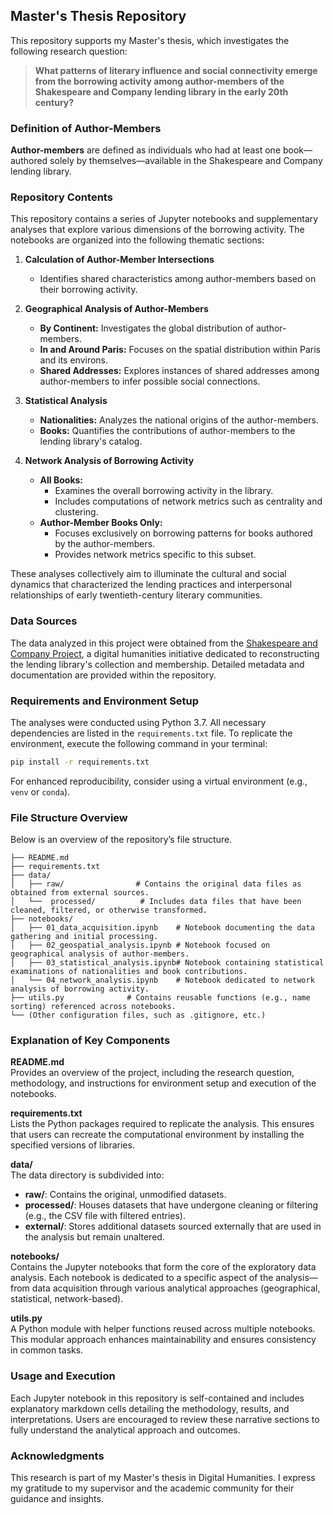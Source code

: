 ## Master's Thesis Repository

This repository supports my Master's thesis, which investigates the following research question:

> **What patterns of literary influence and social connectivity emerge from the borrowing activity among author-members of the Shakespeare and Company lending library in the early 20th century?**

### Definition of Author-Members

**Author-members** are defined as individuals who had at least one book—authored solely by themselves—available in the Shakespeare and Company lending library.

### Repository Contents

This repository contains a series of Jupyter notebooks and supplementary analyses that explore various dimensions of the borrowing activity. The notebooks are organized into the following thematic sections:

1. **Calculation of Author-Member Intersections**  
   - Identifies shared characteristics among author-members based on their borrowing activity.

2. **Geographical Analysis of Author-Members**  
   - **By Continent:** Investigates the global distribution of author-members.  
   - **In and Around Paris:** Focuses on the spatial distribution within Paris and its environs.  
   - **Shared Addresses:** Explores instances of shared addresses among author-members to infer possible social connections.

3. **Statistical Analysis**  
   - **Nationalities:** Analyzes the national origins of the author-members.  
   - **Books:** Quantifies the contributions of author-members to the lending library's catalog.

4. **Network Analysis of Borrowing Activity**  
   - **All Books:**  
     - Examines the overall borrowing activity in the library.  
     - Includes computations of network metrics such as centrality and clustering.  
   - **Author-Member Books Only:**  
     - Focuses exclusively on borrowing patterns for books authored by the author-members.  
     - Provides network metrics specific to this subset.

These analyses collectively aim to illuminate the cultural and social dynamics that characterized the lending practices and interpersonal relationships of early twentieth-century literary communities.

### Data Sources

The data analyzed in this project were obtained from the [Shakespeare and Company Project](https://shakespeareandco.princeton.edu/), a digital humanities initiative dedicated to reconstructing the lending library's collection and membership. Detailed metadata and documentation are provided within the repository.

### Requirements and Environment Setup

The analyses were conducted using Python 3.7. All necessary dependencies are listed in the `requirements.txt` file. To replicate the environment, execute the following command in your terminal:

```bash
pip install -r requirements.txt
```

For enhanced reproducibility, consider using a virtual environment (e.g., `venv` or `conda`).

### File Structure Overview
Below is an overview of the repository’s file structure.

```plaintext
├── README.md
├── requirements.txt
├── data/
│   ├── raw/                # Contains the original data files as obtained from external sources.
│   └──  processed/          # Includes data files that have been cleaned, filtered, or otherwise transformed.
├── notebooks/
│   ├── 01_data_acquisition.ipynb    # Notebook documenting the data gathering and initial processing.
│   ├── 02_geospatial_analysis.ipynb # Notebook focused on geographical analysis of author-members.
│   ├── 03_statistical_analysis.ipynb# Notebook containing statistical examinations of nationalities and book contributions.
│   └── 04_network_analysis.ipynb    # Notebook dedicated to network analysis of borrowing activity.
├── utils.py              # Contains reusable functions (e.g., name sorting) referenced across notebooks.
└── (Other configuration files, such as .gitignore, etc.)
```

### Explanation of Key Components

**README.md**  
Provides an overview of the project, including the research question, methodology, and instructions for environment setup and execution of the notebooks.

**requirements.txt**  
Lists the Python packages required to replicate the analysis. This ensures that users can recreate the computational environment by installing the specified versions of libraries.

**data/**  
The data directory is subdivided into:
- **raw/**: Contains the original, unmodified datasets.
- **processed/**: Houses datasets that have undergone cleaning or filtering (e.g., the CSV file with filtered entries).
- **external/**: Stores additional datasets sourced externally that are used in the analysis but remain unaltered.

**notebooks/**  
Contains the Jupyter notebooks that form the core of the exploratory data analysis. Each notebook is dedicated to a specific aspect of the analysis—from data acquisition through various analytical approaches (geographical, statistical, network-based).

**utils.py**  
A Python module with helper functions reused across multiple notebooks. This modular approach enhances maintainability and ensures consistency in common tasks.

### Usage and Execution

Each Jupyter notebook in this repository is self-contained and includes explanatory markdown cells detailing the methodology, results, and interpretations. Users are encouraged to review these narrative sections to fully understand the analytical approach and outcomes.

### Acknowledgments

This research is part of my Master's thesis in Digital Humanities. I express my gratitude to my supervisor and the academic community for their guidance and insights.
